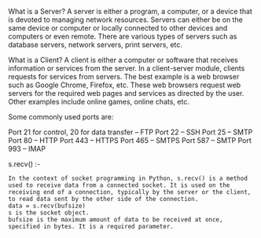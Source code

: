 What is a Server?
A server is either a program, a computer, or a device that is devoted to managing network resources. Servers can either be on the same device or computer or locally connected to other devices and computers or even remote. There are various types of servers such as database servers, network servers, print servers, etc.

What is a Client?
A client is either a computer or software that receives information or services from the server. In a client-server module, clients requests for services from servers. The best example is a web browser such as Google Chrome, Firefox, etc. These web browsers request web servers for the required web pages and services as directed by the user. Other examples include online games, online chats, etc.

Some commonly used ports are:

Port 21 for control, 20 for data transfer – FTP
Port 22 – SSH
Port 25 – SMTP
Port 80 – HTTP
Port 443 – HTTPS
Port 465 – SMTPS
Port 587 – SMTP
Port 993 – IMAP

s.recv() :-

    In the context of socket programming in Python, s.recv() is a method used to receive data from a connected socket. It is used on the receiving end of a connection, typically by the server or the client, to read data sent by the other side of the connection.
    data = s.recv(bufsize)
    s is the socket object.
    bufsize is the maximum amount of data to be received at once, specified in bytes. It is a required parameter.
